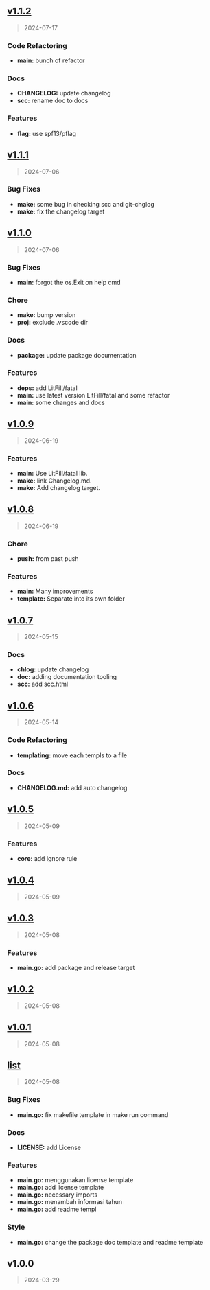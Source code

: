 
<a name="v1.1.2"></a>
## [v1.1.2](https://github.com/LitFill/gomake/compare/v1.1.1...v1.1.2)

> 2024-07-17

### Code Refactoring

* **main:** bunch of refactor

### Docs

* **CHANGELOG:** update changelog
* **scc:** rename doc to docs

### Features

* **flag:** use spf13/pflag


<a name="v1.1.1"></a>
## [v1.1.1](https://github.com/LitFill/gomake/compare/v1.1.0...v1.1.1)

> 2024-07-06

### Bug Fixes

* **make:** some bug in checking scc and git-chglog
* **make:** fix the changelog target


<a name="v1.1.0"></a>
## [v1.1.0](https://github.com/LitFill/gomake/compare/v1.0.9...v1.1.0)

> 2024-07-06

### Bug Fixes

* **main:** forgot the os.Exit on help cmd

### Chore

* **make:** bump version
* **proj:** exclude .vscode dir

### Docs

* **package:** update package documentation

### Features

* **deps:** add LitFill/fatal
* **main:** use latest version LitFill/fatal and some refactor
* **main:** some changes and docs


<a name="v1.0.9"></a>
## [v1.0.9](https://github.com/LitFill/gomake/compare/v1.0.8...v1.0.9)

> 2024-06-19

### Features

* **main:** Use LitFill/fatal lib.
* **make:** link Changelog.md.
* **make:** Add changelog target.


<a name="v1.0.8"></a>
## [v1.0.8](https://github.com/LitFill/gomake/compare/v1.0.7...v1.0.8)

> 2024-06-19

### Chore

* **push:** from past push

### Features

* **main:** Many improvements
* **template:** Separate into its own folder


<a name="v1.0.7"></a>
## [v1.0.7](https://github.com/LitFill/gomake/compare/v1.0.6...v1.0.7)

> 2024-05-15

### Docs

* **chlog:** update changelog
* **doc:** adding documentation tooling
* **scc:** add scc.html


<a name="v1.0.6"></a>
## [v1.0.6](https://github.com/LitFill/gomake/compare/v1.0.5...v1.0.6)

> 2024-05-14

### Code Refactoring

* **templating:** move each templs to a file

### Docs

* **CHANGELOG.md:** add auto changelog


<a name="v1.0.5"></a>
## [v1.0.5](https://github.com/LitFill/gomake/compare/v1.0.4...v1.0.5)

> 2024-05-09

### Features

* **core:** add ignore rule


<a name="v1.0.4"></a>
## [v1.0.4](https://github.com/LitFill/gomake/compare/v1.0.3...v1.0.4)

> 2024-05-09


<a name="v1.0.3"></a>
## [v1.0.3](https://github.com/LitFill/gomake/compare/v1.0.2...v1.0.3)

> 2024-05-08

### Features

* **main.go:** add package and release target


<a name="v1.0.2"></a>
## [v1.0.2](https://github.com/LitFill/gomake/compare/v1.0.1...v1.0.2)

> 2024-05-08


<a name="v1.0.1"></a>
## [v1.0.1](https://github.com/LitFill/gomake/compare/list...v1.0.1)

> 2024-05-08


<a name="list"></a>
## [list](https://github.com/LitFill/gomake/compare/v1.0.0...list)

> 2024-05-08

### Bug Fixes

* **main.go:** fix makefile template in make run command

### Docs

* **LICENSE:** add License

### Features

* **main.go:** menggunakan license template
* **main.go:** add license template
* **main.go:** necessary imports
* **main.go:** menambah informasi tahun
* **main.go:** add readme templ

### Style

* **main.go:** change the package doc template and readme template


<a name="v1.0.0"></a>
## v1.0.0

> 2024-03-29

